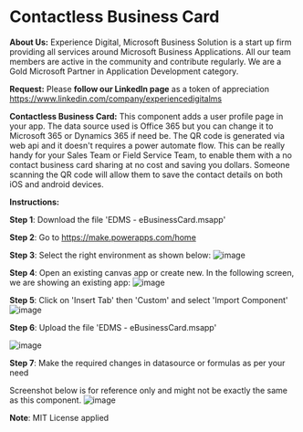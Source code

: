 # Contactless Business Card

**About Us:** Experience Digital, Microsoft Business Solution is a start up firm providing all services around Microsoft Business Applications. All our team members are active in the community and contribute regularly. We are a Gold Microsoft Partner in Application Development category.

**Request:** Please **follow our LinkedIn page** as a token of appreciation https://www.linkedin.com/company/experiencedigitalms

**Contactless Business Card:** This component adds a user profile page in your app. The data source used is Office 365 but you can change it to Microsoft 365 or Dynamics 365 if need be.
The QR code is generated via web api and it doesn't requires a power automate flow. This can be really handy for your Sales Team or Field Service Team, to enable them with a no contact business card sharing at no cost and saving you dollars. Someone scanning the QR code will allow them to save the contact details on both iOS and android devices.

**Instructions:**

**Step 1**: Download the file 'EDMS - eBusinessCard.msapp'

**Step 2**: Go to https://make.powerapps.com/home

**Step 3**: Select the right environment as shown below:
![image](https://user-images.githubusercontent.com/84701147/121759091-6dd9ea80-cb67-11eb-99f8-d9f66dcd1cbd.png)

**Step 4**: Open an existing canvas app or create new. In the following screen, we are showing an existing app:
![image](https://user-images.githubusercontent.com/84701147/121759146-b09bc280-cb67-11eb-9924-05b7fb49b059.png)

**Step 5**: Click on 'Insert Tab' then 'Custom' and select 'Import Component'
![image](https://user-images.githubusercontent.com/84701147/121759717-7d0e6780-cb6a-11eb-80f5-681089426056.png)

**Step 6**: Upload the file 'EDMS - eBusinessCard.msapp'

![image](https://user-images.githubusercontent.com/84701147/121759759-b8109b00-cb6a-11eb-82a4-7d410a7a33f5.png)


**Step 7**: Make the required changes in datasource or formulas as per your need

Screenshot below is for reference only and might not be exactly the same as this component.
![image](https://user-images.githubusercontent.com/84701147/121759652-12f5c280-cb6a-11eb-8bac-3e2a04e24792.png)


**Note**: MIT License applied

